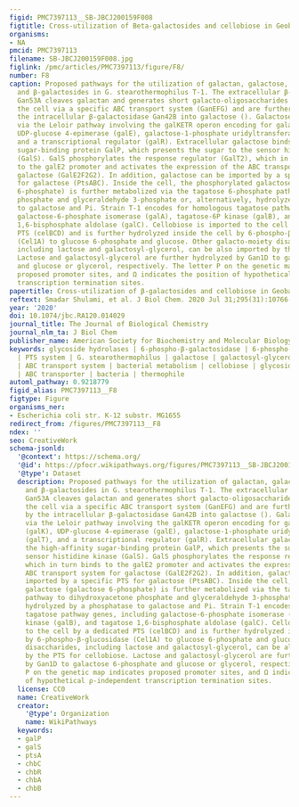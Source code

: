 ```yaml
---
figid: PMC7397113__SB-JBCJ200159F008
figtitle: Cross-utilization of Beta-galactosides and cellobiose in Geobacillus stearothermophilus
organisms:
- NA
pmcid: PMC7397113
filename: SB-JBCJ200159F008.jpg
figlink: /pmc/articles/PMC7397113/figure/F8/
number: F8
caption: Proposed pathways for the utilization of galactan, galactose, cellobiose,
  and β-galactosides in G. stearothermophilus T-1. The extracellular β-1,4-galactanase
  Gan53A cleaves galactan and generates short galacto-oligosaccharides that enter
  the cell via a specific ABC transport system (GanEFG) and are further degraded by
  the intracellular β-galactosidase Gan42B into galactose (). Galactose is metabolized
  via the Leloir pathway involving the galKETR operon encoding for galactokinase (galK),
  UDP-glucose 4-epimerase (galE), galactose-1-phosphate uridyltransferase (galT),
  and a transcriptional regulator (galR). Extracellular galactose binds the high-affinity
  sugar-binding protein GalP, which presents the sugar to the sensor histidine kinase
  (GalS). GalS phosphorylates the response regulator (GalT2), which in turn binds
  to the galE2 promoter and activates the expression of the ABC transport system for
  galactose (GalE2F2G2). In addition, galactose can be imported by a specific PTS
  for galactose (PtsABC). Inside the cell, the phosphorylated galactose (galactose
  6-phosphate) is further metabolized via the tagatose 6-phosphate pathway to dihydroxyacetone
  phosphate and glyceraldehyde 3-phosphate or, alternatively, hydrolyzed by a phosphatase
  to galactose and Pi. Strain T-1 encodes for homologous tagatose pathway genes, including
  galactose-6-phosphate isomerase (galA), tagatose-6P kinase (galB), and tagatose
  1,6-bisphosphate aldolase (galC). Cellobiose is imported to the cell by a dedicated
  PTS (celBCD) and is further hydrolyzed inside the cell by 6-phospho-β-glucosidase
  (Cel1A) to glucose 6-phosphate and glucose. Other galacto-moiety disaccharides,
  including lactose and galactosyl-glycerol, can be also imported by the PTS for cellobiose.
  Lactose and galactosyl-glycerol are further hydrolyzed by Gan1D to galactose 6-phosphate
  and glucose or glycerol, respectively. The letter P on the genetic map indicates
  proposed promoter sites, and Ω indicates the position of hypothetical ρ-independent
  transcription termination sites.
papertitle: Cross-utilization of β-galactosides and cellobiose in Geobacillus stearothermophilus.
reftext: Smadar Shulami, et al. J Biol Chem. 2020 Jul 31;295(31):10766-10780.
year: '2020'
doi: 10.1074/jbc.RA120.014029
journal_title: The Journal of Biological Chemistry
journal_nlm_ta: J Biol Chem
publisher_name: American Society for Biochemistry and Molecular Biology
keywords: glycoside hydrolases | 6-phospho-β-galactosidase | 6-phospho-β-glucosidase
  | PTS system | G. stearothermophilus | galactose | galactosyl-glycerol | lactose
  | ABC transport system | bacterial metabolism | cellobiose | glycoside hydrolase
  | ABC transporter | bacteria | thermophile
automl_pathway: 0.9218779
figid_alias: PMC7397113__F8
figtype: Figure
organisms_ner:
- Escherichia coli str. K-12 substr. MG1655
redirect_from: /figures/PMC7397113__F8
ndex: ''
seo: CreativeWork
schema-jsonld:
  '@context': https://schema.org/
  '@id': https://pfocr.wikipathways.org/figures/PMC7397113__SB-JBCJ200159F008.html
  '@type': Dataset
  description: Proposed pathways for the utilization of galactan, galactose, cellobiose,
    and β-galactosides in G. stearothermophilus T-1. The extracellular β-1,4-galactanase
    Gan53A cleaves galactan and generates short galacto-oligosaccharides that enter
    the cell via a specific ABC transport system (GanEFG) and are further degraded
    by the intracellular β-galactosidase Gan42B into galactose (). Galactose is metabolized
    via the Leloir pathway involving the galKETR operon encoding for galactokinase
    (galK), UDP-glucose 4-epimerase (galE), galactose-1-phosphate uridyltransferase
    (galT), and a transcriptional regulator (galR). Extracellular galactose binds
    the high-affinity sugar-binding protein GalP, which presents the sugar to the
    sensor histidine kinase (GalS). GalS phosphorylates the response regulator (GalT2),
    which in turn binds to the galE2 promoter and activates the expression of the
    ABC transport system for galactose (GalE2F2G2). In addition, galactose can be
    imported by a specific PTS for galactose (PtsABC). Inside the cell, the phosphorylated
    galactose (galactose 6-phosphate) is further metabolized via the tagatose 6-phosphate
    pathway to dihydroxyacetone phosphate and glyceraldehyde 3-phosphate or, alternatively,
    hydrolyzed by a phosphatase to galactose and Pi. Strain T-1 encodes for homologous
    tagatose pathway genes, including galactose-6-phosphate isomerase (galA), tagatose-6P
    kinase (galB), and tagatose 1,6-bisphosphate aldolase (galC). Cellobiose is imported
    to the cell by a dedicated PTS (celBCD) and is further hydrolyzed inside the cell
    by 6-phospho-β-glucosidase (Cel1A) to glucose 6-phosphate and glucose. Other galacto-moiety
    disaccharides, including lactose and galactosyl-glycerol, can be also imported
    by the PTS for cellobiose. Lactose and galactosyl-glycerol are further hydrolyzed
    by Gan1D to galactose 6-phosphate and glucose or glycerol, respectively. The letter
    P on the genetic map indicates proposed promoter sites, and Ω indicates the position
    of hypothetical ρ-independent transcription termination sites.
  license: CC0
  name: CreativeWork
  creator:
    '@type': Organization
    name: WikiPathways
  keywords:
  - galP
  - galS
  - ptsA
  - chbC
  - chbR
  - chbA
  - chbB
---
```


